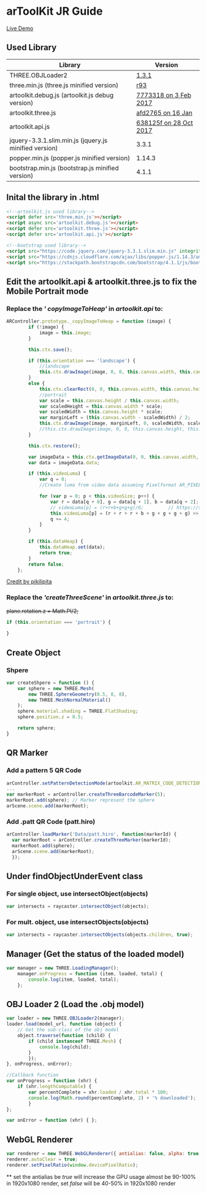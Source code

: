 # arToolKit JR Guide
[Live Demo](https://andyhokk.github.io/arJS/dist)

## Used Library
| Library  | Version |
| ------------- | ------------- |
| THREE.OBJLoader2 | [1.3.1](https://github.com/mrdoob/three.js/blob/67f24d0d2dc72b375c1eddc2aa05c2624da71ab0/examples/js/loaders/OBJLoader2.js)  |
| three.min.js (three.js minified version)  | [r93](https://github.com/mrdoob/three.js/blob/1300607b1471fd7148cf35169c3eaaa15b44a9d0/build/three.min.js)  |
| artoolkit.debug.js (artoolkit.js debug version)  | [7773318  on 3 Feb 2017](https://github.com/artoolkit/jsartoolkit5/blob/77733182a4c519b8e683cbf246a22920d94f3deb/build/artoolkit.debug.js)  |
| artoolkit.three.js | [afd2765 on 16 Jan](https://github.com/artoolkitx/jsartoolkit5/blob/afd27655c3c3868fc79d579aa2e0898b2981e191/js/artoolkit.three.js) |
| artoolkit.api.js | [638125f  on 28 Oct 2017](https://github.com/artoolkit/jsartoolkit5/blob/638125fc40eae53793e34bb97ce66799aae85801/js/artoolkit.api.js) |
| jquery-3.3.1.slim.min.js (jquery.js minified version) | 3.3.1 |
| popper.min.js (popper.js minified version) | 1.14.3 |
| bootstrap.min.js (bootstrap.js minified version) | 4.1.1 |

## Inital the library in .html
```html
<!--artoolkit.js used library-->
<script defer src='three.min.js'></script>
<script async src='artoolkit.debug.js'></script>
<script defer src='artoolkit.three.js'></script>
<script defer src='artoolkit.api.js'></script>

<!--bootstrap used library-->
<script src="https://code.jquery.com/jquery-3.3.1.slim.min.js" integrity="sha384-q8i/X+965DzO0rT7abK41JStQIAqVgRVzpbzo5smXKp4YfRvH+8abtTE1Pi6jizo" crossorigin="anonymous"></script>
<script src="https://cdnjs.cloudflare.com/ajax/libs/popper.js/1.14.3/umd/popper.min.js" integrity="sha384-ZMP7rVo3mIykV+2+9J3UJ46jBk0WLaUAdn689aCwoqbBJiSnjAK/l8WvCWPIPm49" crossorigin="anonymous"></script>
<script src="https://stackpath.bootstrapcdn.com/bootstrap/4.1.1/js/bootstrap.min.js" integrity="sha384-smHYKdLADwkXOn1EmN1qk/HfnUcbVRZyYmZ4qpPea6sjB/pTJ0euyQp0Mk8ck+5T" crossorigin="anonymous"></script>
```

## Edit the artoolkit.api & artoolkit.three.js to fix the Mobile Portrait mode
### Replace the _' copyImageToHeap'_ in _artoolkit.api_ to:
```javascript
ARController.prototype._copyImageToHeap = function (image) {
        if (!image) {
            image = this.image;
        }

        this.ctx.save();

        if (this.orientation === 'landscape') {
            //landscape
            this.ctx.drawImage(image, 0, 0, this.canvas.width, this.canvas.height); // draw video
        }
        else {
            this.ctx.clearRect(0, 0, this.canvas.width, this.canvas.height);
            //portrait
            var scale = this.canvas.height / this.canvas.width;
            var scaledHeight = this.canvas.width * scale;
            var scaledWidth = this.canvas.height * scale;
            var marginLeft = (this.canvas.width - scaledWidth) / 2;
            this.ctx.drawImage(image, marginLeft, 0, scaledWidth, scaledHeight); // draw video
            //this.ctx.drawImage(image, 0, 0, this.canvas.height, this.canvas.width);
        }

        this.ctx.restore();

        var imageData = this.ctx.getImageData(0, 0, this.canvas.width, this.canvas.height);
        var data = imageData.data;

        if (this.videoLuma) {
            var q = 0;
            //Create luma from video data assuming Pixelformat AR_PIXEL_FORMAT_RGBA (ARToolKitJS.cpp L: 43)

            for (var p = 0; p < this.videoSize; p++) {
                var r = data[q + 0], g = data[q + 1], b = data[q + 2];
                // videoLuma[p] = (r+r+b+g+g+g)/6;         // https://stackoverflow.com/a/596241/5843642
                this.videoLuma[p] = (r + r + r + b + g + g + g + g) >> 3;
                q += 4;
            }
        }

        if (this.dataHeap) {
            this.dataHeap.set(data);
            return true;
        }
        return false;
    };
```
[Credit by pikilipita](https://github.com/pikilipita/AR.js/blob/703e1082bd3e36bfebb175f3985053126594ddbb/three.js/vendor/jsartoolkit5/js/artoolkit.api.js)
### Replace the _'createThreeScene'_ in _artoolkit.three.js_ to:
~~plane.rotation.z = Math.PI/2;~~
```javascript
if (this.orientation === 'portrait') {
	
}
```

## Create Object
### Shpere
```javascript
var createShpere = function () {
	var sphere = new THREE.Mesh(
		new THREE.SphereGeometry(0.5, 8, 8),
		new THREE.MeshNormalMaterial()
	);
	sphere.material.shading = THREE.FlatShading;
	sphere.position.z = 0.5;

	return sphere;
}
```
## QR Marker
### Add a pattern 5 QR Code
```javascript
arController.setPatternDetectionMode(artoolkit.AR_MATRIX_CODE_DETECTION);
...
var markerRoot = arController.createThreeBarcodeMarker(5);
markerRoot.add(sphere); // Marker represent the sphere
arScene.scene.add(markerRoot);
```
### Add .patt QR Code (patt.hiro)
```javascript
arController.loadMarker('Data/patt.hiro', function(markerId) {
  var markerRoot = arController.createThreeMarker(markerId);
  markerRoot.add(sphere);
  arScene.scene.add(markerRoot);
  });
```

## Under findObjectUnderEvent class
### For single object, use intersectObject(objects)
```javascript
var intersects = raycaster.intersectObject(objects);
```
### For mult. object, use intersectObjects(objects)
```javascript
var intersects = raycaster.intersectObjects(objects.children, true);
```

## Manager (Get the status of the loaded model)
```javascript
var manager = new THREE.LoadingManager();
    manager.onProgress = function (item, loaded, total) {
        console.log(item, loaded, total);
    };
```

## OBJ Loader 2 (Load the .obj model)
```javascript
var loader = new THREE.OBJLoader2(manager);
loader.load(model_url, function (object) {
	// Get the sub-class of the obj model
	object.traverse(function (child) {
		if (child instanceof THREE.Mesh) {
			console.log(child);
		}
        });
}, onProgress, onError);

//Callback function
var onProgress = function (xhr) {
	if (xhr.lengthComputable) {
		var percentComplete = xhr.loaded / xhr.total * 100;
		console.log(Math.round(percentComplete, 2) + '% downloaded');
        }
};

var onError = function (xhr) { };
```
## WebGL Renderer
```javascript
var renderer = new THREE.WebGLRenderer({ antialias: false, alpha: true, powerPreference: 'low-power' });
renderer.autoClear = true;
renderer.setPixelRatio(window.devicePixelRatio);
```
** set the antialias be *true* will increase the GPU usage almost be 90-100% in 1920x1080 render, set *false* will be 40-50% in 1920x1080 render
